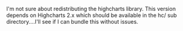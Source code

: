 I'm not sure about redistributing the highcharts library. This version depends on Highcharts 2.x which should be available in the hc/ sub directory....I'll see if I can bundle this without issues.


